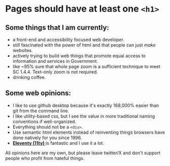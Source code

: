# Pages should have at least one `<h1>`

## Some things that I am currently:
- a front-end and accessibility focused web developer.
- still fascinated with the power of html and that people can just *make* websites.
- actively trying to build web things that promote equal access to information and services in Government.
- like ~95% sure that whole page zoom is a sufficient technique to meet SC 1.4.4. Text-only zoom is not required.
- drinking coffee. 

## Some web opinions:
- I like to use github desktop because it's exactly 168,000% easier than git from the command line.
- I like utility-based css, but I see the value in more traditional naming conventions if well-organized.
- Everything should not be a `<div>`.
- Use semantic html elements instead of reinventing things browsers have done natively for you since 1996.
- <a href="https://www.11ty.dev/"> <strong>Eleventy (11ty)</strong> </a> is fantastic and I use it a lot. 

All opinions here are my own, but please leave twitter/X and don't support people who profit from hateful things. 
